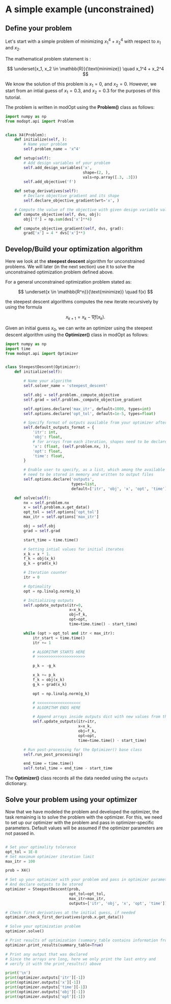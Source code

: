 # A simple example (unconstrained)

## Define your problem

Let's start with a simple problem of minimizing $x_1^4 + x_2^4$ with respect to $x_1$ and $x_2$.

The mathematical problem statement is : 


$$
\underset{x_1, x_2 \in \mathbb{R}}{\text{minimize}} \quad x_1^4 + x_2^4
$$

We know the solution of this problem is $x_1=0$, and $x_2=0$.
However, we start from an intial guess of $x_1=0.3$, and $x_2=0.3$ for the purposes of this tutorial.

The problem is written in modOpt using the **Problem()** class as follows:


```py
import numpy as np
from modopt.api import Problem


class X4(Problem):
    def initialize(self, ):
        # Name your problem
        self.problem_name = 'x^4'

    def setup(self):
        # Add design variables of your problem
        self.add_design_variables('x',
                                  shape=(2, ),
                                  vals=np.array([.3, .3]))
        self.add_objective('f')

    def setup_derivatives(self):
        # Declare objective gradient and its shape
        self.declare_objective_gradient(wrt='x', )

    # Compute the value of the objective with given design variable values
    def compute_objective(self, dvs, obj):
        obj['f'] = np.sum(dvs['x']**4)

    def compute_objective_gradient(self, dvs, grad):
        grad['x'] = 4 * dvs['x']**3
```

## Develop/Build your optimization algorithm

Here we look at the **steepest descent** algorithm for unconstrained problems. 
We will later (in the next section) use it to solve the unconstrained  optimization problem defined above.

For a general unconstrained optimization problem stated as: 

$$
\underset{x \in \mathbb{R^n}}{\text{minimize}} \quad f(x)
$$

the steepest descent algorithms computes the new iterate recursively by using the formula

$$
x_{k+1} = x_{k} - \nabla f(x_k) .
$$

Given an initial guess $x_0$, we can write an optimizer using the steepest descent algorithm using the **Optimizer()** class in modOpt as follows:

```py
import numpy as np
import time
from modopt.api import Optimizer


class SteepestDescent(Optimizer):
    def initialize(self):

        # Name your algorithm
        self.solver_name = 'steepest_descent'

        self.obj = self.problem._compute_objective
        self.grad = self.problem._compute_objective_gradient

        self.options.declare('max_itr', default=1000, types=int)
        self.options.declare('opt_tol', default=1e-5, types=float)

        # Specify format of outputs available from your optimizer after each iteration
        self.default_outputs_format = {
            'itr': int,
            'obj': float,
            # for arrays from each iteration, shapes need to be declared
            'x': (float, (self.problem.nx, )),
            'opt': float,
            'time': float,
        }

        # Enable user to specify, as a list, which among the available outputs
        # need to be stored in memory and written to output files
        self.options.declare('outputs',
                             types=list,
                             default=['itr', 'obj', 'x', 'opt', 'time'])

    def solve(self):
        nx = self.problem.nx
        x = self.problem.x.get_data()
        opt_tol = self.options['opt_tol']
        max_itr = self.options['max_itr']

        obj = self.obj
        grad = self.grad

        start_time = time.time()

        # Setting intial values for initial iterates
        x_k = x * 1.
        f_k = obj(x_k)
        g_k = grad(x_k)

        # Iteration counter
        itr = 0

        # Optimality
        opt = np.linalg.norm(g_k)

        # Initializing outputs
        self.update_outputs(itr=0,
                            x=x_k,
                            obj=f_k,
                            opt=opt,
                            time=time.time() - start_time)

        while (opt > opt_tol and itr < max_itr):
            itr_start = time.time()
            itr += 1

            # ALGORITHM STARTS HERE
            # >>>>>>>>>>>>>>>>>>>>>

            p_k = -g_k

            x_k += p_k
            f_k = obj(x_k)
            g_k = grad(x_k)

            opt = np.linalg.norm(g_k)

            # <<<<<<<<<<<<<<<<<<<
            # ALGORITHM ENDS HERE

            # Append arrays inside outputs dict with new values from the current iteration
            self.update_outputs(itr=itr,
                                x=x_k,
                                obj=f_k,
                                opt=opt,
                                time=time.time() - start_time)

        # Run post-processing for the Optimizer() base class
        self.run_post_processing()

        end_time = time.time()
        self.total_time = end_time - start_time
```

The **Optimizer()** class records all the data needed using the `outputs` dictionary.

## Solve your problem using your optimizer

Now that we have modeled the problem and developed the optimizer, the task remaining is to solve the problem with the optimizer.
For this, we need to set up our optimizer with the problem and pass in optimizer-specific parameters. 
Default values will be assumed if the optimizer parameters are not passed in.

```py

# Set your optimality tolerance
opt_tol = 1E-8
# Set maximum optimizer iteration limit
max_itr = 100

prob = X4()

# Set up your optimizer with your problem and pass in optimizer parameters
# And declare outputs to be stored
optimizer = SteepestDescent(prob,
                            opt_tol=opt_tol,
                            max_itr=max_itr,
                            outputs=['itr', 'obj', 'x', 'opt', 'time'])

# Check first derivatives at the initial guess, if needed
optimizer.check_first_derivatives(prob.x.get_data())

# Solve your optimization problem
optimizer.solve()

# Print results of optimization (summary_table contains information from each iteration)
optimizer.print_results(summary_table=True)

# Print any output that was declared
# Since the arrays are long, here we only print the last entry and
# verify it with the print_results() above

print('\n')
print(optimizer.outputs['itr'][-1])
print(optimizer.outputs['x'][-1])
print(optimizer.outputs['time'][-1])
print(optimizer.outputs['obj'][-1])
print(optimizer.outputs['opt'][-1])

```